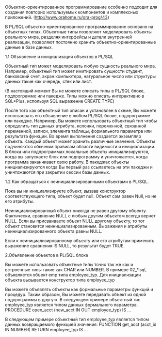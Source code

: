 Объектно-ориентированное программирование особенно подходит 
для создания повторно используемых компонентов и комплексных приложений. 
(http://www.orahome.ru/ora-prog/43)

В PL/SQL объектно-ориентированное программирование основано на объектных типах. 
Объектные типы позволяют моделировать объекты реального мира, разделяя интерфейсы и детали внутренней реализации, 
позволяют постоянно хранить объектно-ориентированные данные в базе данных.

1.1 Объявление и инициализация объектов в PL/SQL

Объектный тип может моделировать любую сущность реального мира. 
Например, объектный тип может имитировать сущности студент, банковский счет, экран 
компьютера, натуральное число или структуры данных такие как очередь, стек или лист.

(В настоящий момент Вы не можете описать типы в PL/SQL блоке, подпрограмме или пакедже. Типы можно описать интерактивно в SQL*Plus, используя SQL выражение CREATE TYPE)

После того как объектный тип описан и установлен в схеме, Вы можете использовать его объявление в любом PL/SQL блоке,
подпрограмме или пакедже. 
Например, Вы можете использовать объектный тип чтобы определить тип данных атрибута, колонки, переменной, связанной переменной, записи, элемента таблицы, формального параметра или результата функции. 
Во время выполнения создается экземпляр объекта. Каждый объект может хранить различные значения. 
Объекты подчиняются обычным правилам области видимости и инициализации. 
В блока или подпрограммах локальные объекты инициализируются, когда вы запускаете блок или подпрограмму и уничтожается, когда программа заканчивает свою работу. 
В пакеджах объекты инициализируются когда Вы первый раз ссылаетесь на эти пакеджи и уничтожаются при закрытии сессии базы данных.

1.2 Как обращаться с неинициализированными объектами в PL/SQL.

Пока вы ни инициализируете объект, вызвав конструктор соответствующего типа, объект будет null. 
Объект сам равен Null, но не его атрибуты.

Неинициализированный объект никогда не равен другому объекту. 
Фактически, сравнение NULL с любым другим объектом всегда вернет NULL. 
Если вы присваиваете объект NULL другому объекту, то тот объект становится неинициализированным. 
Выражения и атрибуты неинициализированного объекта равны NULL. 

Если к неинициализированному объекту или его атрибутам применить выражение сравнения IS NULL, то результат будет TRUE. 

2.Объявление объектов в PL/SQL блоке

Вы можете использовать объектные типы точно так же как и встроенные типы такие как CHAR или NUMBER. 
В примере 02_*.sql, объявляется объект emp типа employee_typ. Для инициализации объекта вызывается конструктор типа employee_typ

Вы можете объявлять объекты как формальные параметры функций и процедур. Таким образом, Вы можете передавать объект из одной подпрограммы в другую. В следующем примере объектный тип employee_typ является типом данных формального параметра. 
PROCEDURE open_acct (new_acct IN OUT employee_typ) IS ...

В следующем примере объектный тип employee_typ является типом данных возвращаемого функцией значения: 
FUNCTION get_acct (acct_id IN NUMBER) RETURN employee_typ IS ...
 
